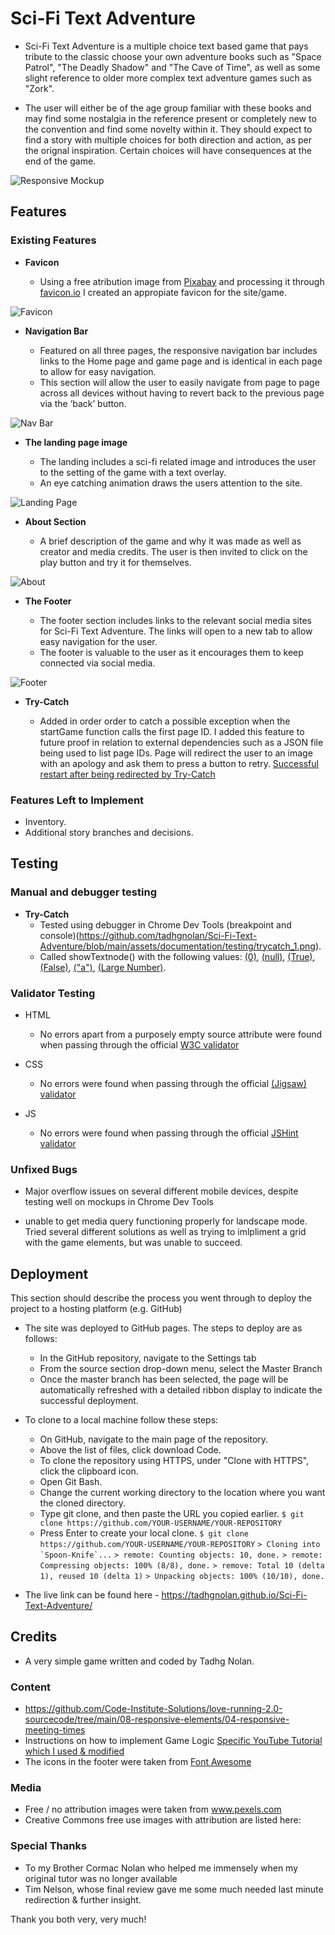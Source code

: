 # Sci-Fi Text Adventure

 - Sci-Fi Text Adventure is a multiple choice text based game that pays tribute to the classic choose your own adventure books such as "Space Patrol", "The Deadly Shadow" and "The Cave of Time", as well as some slight reference to older more complex text adventure games such as "Zork".  

 - The user will either be of the age group familiar with these books and may find some nostalgia in the reference present or completely new to the convention and find some novelty within it. They should expect to find a story with multiple choices for both direction and action, as per the orignal inspiration. Certain choices will have consequences at the end of the game.

![Responsive Mockup](https://github.com/tadhgnolan/Sci-Fi-Text-Adventure/blob/main/assets/documentation/mockups_and_captures/mockup.png)

## Features 

### Existing Features

- __Favicon__

  - Using a free atribution image from [Pixabay](https://pixabay.com) and processing it through [favicon.io](https://favicon.io/favicon-converter/) I created an appropiate favicon for the site/game.
  
![Favicon](https://github.com/tadhgnolan/Sci-Fi-Text-Adventure/blob/main/assets/images/favicon/favicon.ico)

- __Navigation Bar__

  - Featured on all three pages, the responsive navigation bar includes links to the Home page and game page and is identical in each page to allow for easy navigation.
  - This section will allow the user to easily navigate from page to page across all devices without having to revert back to the previous page via the ‘back’ button. 

![Nav Bar](https://github.com/tadhgnolan/Sci-Fi-Text-Adventure/blob/main/assets/documentation/website_structure/navbar.png)

- __The landing page image__
  
  - The landing includes a sci-fi related image and introduces the user to the setting of the game with a text overlay.
  - An eye catching animation draws the users attention to the site.
  
![Landing Page](https://github.com/tadhgnolan/Sci-Fi-Text-Adventure/blob/main/assets/documentation/website_structure/landing_page.png)

- __About Section__

  - A brief description of the game and why it was made as well as creator and media credits. The user is then invited to click on the play button and try it for themselves.

![About](https://github.com/tadhgnolan/Sci-Fi-Text-Adventure/blob/main/assets/documentation/website_structure/about_section.png)



- __The Footer__ 

  - The footer section includes links to the relevant social media sites for Sci-Fi Text Adventure. The links will open to a new tab to allow easy navigation for the user. 
  - The footer is valuable to the user as it encourages them to keep connected via social media.

![Footer](https://github.com/tadhgnolan/Sci-Fi-Text-Adventure/blob/main/assets/documentation/website_structure/footer.png)

- __Try-Catch__
  
  - Added in order order to catch a possible exception when the startGame function calls the first page ID. I added this feature to future proof in relation to external dependencies such as a JSON file being used to list page IDs. Page will redirect the user to an image with an apology and ask them to press a button to retry. [Successful restart after being redirected by Try-Catch](https://github.com/tadhgnolan/Sci-Fi-Text-Adventure/blob/main/assets/documentation/testing/trycatch_restart.png) 

### Features Left to Implement

- Inventory.
- Additional story branches and decisions.

## Testing 

### Manual and debugger testing

- __Try-Catch__
  - Tested using debugger in Chrome Dev Tools (breakpoint and console)(https://github.com/tadhgnolan/Sci-Fi-Text-Adventure/blob/main/assets/documentation/testing/trycatch_1.png).
  - Called showTextnode() with the following values:
  													 [(0)](https://github.com/tadhgnolan/Sci-Fi-Text-Adventure/blob/main/assets/documentation/testing/trycatch_0.png), [(null)](https://github.com/tadhgnolan/Sci-Fi-Text-Adventure/blob/main/assets/documentation/testing/trycatch_null.png), [(True)](https://github.com/tadhgnolan/Sci-Fi-Text-Adventure/blob/main/assets/documentation/testing/trycatch_boolean_1.png), [(False)](https://github.com/tadhgnolan/Sci-Fi-Text-Adventure/blob/main/assets/documentation/testing/trycatch_boolean_0.png), [("a")](https://github.com/tadhgnolan/Sci-Fi-Text-Adventure/blob/main/assets/documentation/testing/trycatch_string.png), [(Large Number)](https://github.com/tadhgnolan/Sci-Fi-Text-Adventure/blob/main/assets/documentation/testing/trycatch_large_number.png).

### Validator Testing 

- HTML
  - No errors apart from a purposely empty source attribute were found when passing through the official [W3C validator](https://validator.w3.org/nu/?doc=https%3A%2F%2Ftadhgnolan.github.io%2FSci-Fi-Text-Adventure%2Ftext-adventure.html)  
  
- CSS
  - No errors were found when passing through the official [(Jigsaw) validator](https://jigsaw.w3.org/css-validator/validator?uri=https%3A%2F%2Ftadhgnolan.github.io%2FSci-Fi-Text-Adventure%2Ftext-adventure.html&profile=css3svg&usermedium=all&warning=1&vextwarning=&lang=en)
- JS
  - No errors were found when passing through the official [JSHint validator]()	

### Unfixed Bugs

 - Major overflow issues on several different mobile devices, despite testing well on mockups in Chrome Dev Tools	

 - unable to get media query functioning properly for landscape mode. Tried several different solutions as well as trying to imlpliment a grid with the game elements, but was unable to succeed.

## Deployment

This section should describe the process you went through to deploy the project to a hosting platform (e.g. GitHub) 

- The site was deployed to GitHub pages. The steps to deploy are as follows: 
  - In the GitHub repository, navigate to the Settings tab 
  - From the source section drop-down menu, select the Master Branch
  - Once the master branch has been selected, the page will be automatically refreshed with a detailed ribbon display to indicate the successful deployment. 
  
- To clone to a local machine follow these steps:
  
  - On GitHub, navigate to the main page of the repository.
  - Above the list of files, click download Code.
  - To clone the repository using HTTPS, under "Clone with HTTPS", click the clipboard icon.
  - Open Git Bash.
  - Change the current working directory to the location where you want the cloned directory.
  - Type git clone, and then paste the URL you copied earlier.
    `$ git clone https://github.com/YOUR-USERNAME/YOUR-REPOSITORY`
  - Press Enter to create your local clone. 
  	`$ git clone https://github.com/YOUR-USERNAME/YOUR-REPOSITORY`
    ``> Cloning into `Spoon-Knife`...``
    `> remote: Counting objects: 10, done.`
    `> remote: Compressing objects: 100% (8/8), done.`
    `> remove: Total 10 (delta 1), reused 10 (delta 1)`
    `> Unpacking objects: 100% (10/10), done.`
   
  
 - The live link can be found here - https://tadhgnolan.github.io/Sci-Fi-Text-Adventure/ 

## Credits 

 - A very simple game written and coded by Tadhg Nolan.
 
### Content 

- https://github.com/Code-Institute-Solutions/love-running-2.0-sourcecode/tree/main/08-responsive-elements/04-responsive-meeting-times
- Instructions on how to implement Game Logic  [Specific YouTube Tutorial which I used & modified](https://youtu.be/R1S_NhKkvGA)
- The icons in the footer were taken from [Font Awesome](https://fontawesome.com/)

### Media

- Free / no attribution images were taken from www.pexels.com
- Creative Commons free use images with attribution are listed here:

### Special Thanks

  - To my Brother Cormac Nolan who helped me immensely when my original tutor was no longer available
  - Tim Nelson, whose final review gave me some much needed last minute redirection & further insight. 

   Thank you both very, very much! 
